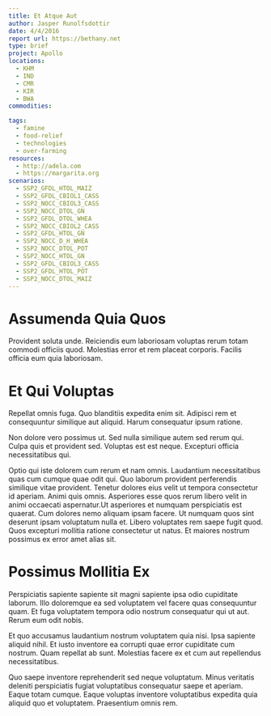 ```yaml
---
title: Et Atque Aut
author: Jasper Runolfsdottir
date: 4/4/2016
report url: https://bethany.net
type: brief
project: Apollo
locations:
  - KHM
  - IND
  - CMR
  - KIR
  - BWA
commodities:

tags:
  - famine
  - food-relief
  - technologies
  - over-farming
resources:
  - http://adela.com
  - https://margarita.org
scenarios:
  - SSP2_GFDL_HTOL_MAIZ
  - SSP2_GFDL_CBIOL1_CASS
  - SSP2_NOCC_CBIOL3_CASS
  - SSP2_NOCC_DTOL_GN
  - SSP2_GFDL_DTOL_WHEA
  - SSP2_NOCC_CBIOL2_CASS
  - SSP2_GFDL_HTOL_GN
  - SSP2_NOCC_D_H_WHEA
  - SSP2_NOCC_DTOL_POT
  - SSP2_NOCC_HTOL_GN
  - SSP2_GFDL_CBIOL3_CASS
  - SSP2_GFDL_HTOL_POT
  - SSP2_NOCC_DTOL_MAIZ
---
```

# Assumenda Quia Quos
Provident soluta unde. Reiciendis eum laboriosam voluptas rerum totam commodi officiis quod. Molestias error et rem placeat corporis. Facilis officia eum quia laboriosam.

# Et Qui Voluptas
Repellat omnis fuga. Quo blanditiis expedita enim sit. Adipisci rem et consequuntur similique aut aliquid. Harum consequatur ipsum ratione.
 Non dolore vero possimus ut. Sed nulla similique autem sed rerum qui. Culpa quis et provident sed. Voluptas est est neque. Excepturi officia necessitatibus qui.
 Optio qui iste dolorem cum rerum et nam omnis. Laudantium necessitatibus quas cum cumque quae odit qui. Quo laborum provident perferendis similique vitae provident. Tenetur dolores eius velit ut tempora consectetur id aperiam. Animi quis omnis. Asperiores esse quos rerum libero velit in animi occaecati aspernatur.Ut asperiores et numquam perspiciatis est quaerat. Cum dolores nemo aliquam ipsam facere. Ut numquam quos sint deserunt ipsam voluptatum nulla et. Libero voluptates rem saepe fugit quod. Quos excepturi mollitia ratione consectetur ut natus. Et maiores nostrum possimus ex error amet alias sit.

# Possimus Mollitia Ex
Perspiciatis sapiente sapiente sit magni sapiente ipsa odio cupiditate laborum. Illo doloremque ea sed voluptatem vel facere quas consequuntur quam. Et fuga voluptatem tempora odio nostrum consequatur qui ut aut. Rerum eum odit nobis.
 Et quo accusamus laudantium nostrum voluptatem quia nisi. Ipsa sapiente aliquid nihil. Et iusto inventore ea corrupti quae error cupiditate cum nostrum. Quam repellat ab sunt. Molestias facere ex et cum aut repellendus necessitatibus.
 Quo saepe inventore reprehenderit sed neque voluptatum. Minus veritatis deleniti perspiciatis fugiat voluptatibus consequatur saepe et aperiam. Eaque totam cumque. Eaque voluptas inventore voluptatibus expedita quia aliquid quo et voluptatem. Praesentium omnis rem.
